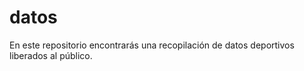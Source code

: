 # datos
En este repositorio encontrarás una recopilación de datos deportivos liberados al público. 
